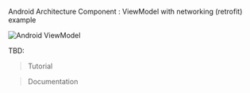 Android Architecture Component : ViewModel with networking (retrofit) example

![Android ViewModel](https://www.androidhive.info/wp-content/uploads/2018/06/android-architecture-components-viewmodel.png)

TBD:

> Tutorial

> Documentation